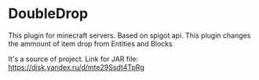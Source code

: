 # DoubleDrop
This plugin for minecraft servers. Based on spigot api.
This plugin changes the ammount of item drop from Entities and Blocks

It's a source of project. Link for JAR file: https://disk.yandex.ru/d/mte29Ssdt4TpRg
